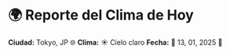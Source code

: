 # 🌍 Reporte del Clima de Hoy

**Ciudad:** Tokyo, JP 🌐
**Clima:** ☀️ Cielo claro
**Fecha:** 📅 13, 01, 2025 🚀
